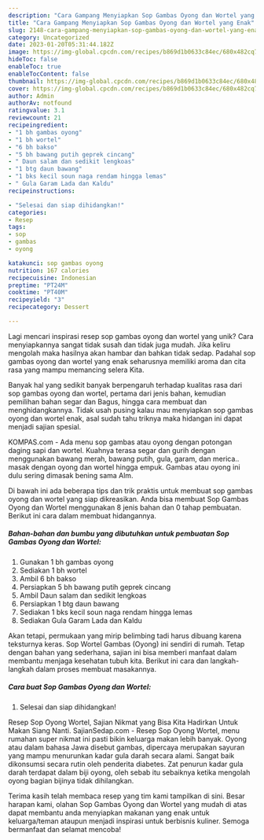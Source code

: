 ```yaml
---
description: "Cara Gampang Menyiapkan Sop Gambas Oyong dan Wortel yang Enak"
title: "Cara Gampang Menyiapkan Sop Gambas Oyong dan Wortel yang Enak"
slug: 2148-cara-gampang-menyiapkan-sop-gambas-oyong-dan-wortel-yang-enak
category: Uncategorized
date: 2023-01-20T05:31:44.182Z
image: https://img-global.cpcdn.com/recipes/b869d1b0633c84ec/680x482cq70/sop-gambas-oyong-dan-wortel-foto-resep-utama.jpg
hideToc: false
enableToc: true
enableTocContent: false
thumbnail: https://img-global.cpcdn.com/recipes/b869d1b0633c84ec/680x482cq70/sop-gambas-oyong-dan-wortel-foto-resep-utama.jpg
cover: https://img-global.cpcdn.com/recipes/b869d1b0633c84ec/680x482cq70/sop-gambas-oyong-dan-wortel-foto-resep-utama.jpg
author: Admin
authorAv: notfound
ratingvalue: 3.1
reviewcount: 21
recipeingredient:
- "1 bh gambas oyong"
- "1 bh wortel"
- "6 bh bakso"
- "5 bh bawang putih geprek cincang"
- " Daun salam dan sedikit lengkoas"
- "1 btg daun bawang"
- "1 bks kecil soun naga rendam hingga lemas"
- " Gula Garam Lada dan Kaldu"
recipeinstructions:

- "Selesai dan siap dihidangkan!"
categories:
- Resep
tags:
- sop
- gambas
- oyong

katakunci: sop gambas oyong 
nutrition: 167 calories
recipecuisine: Indonesian
preptime: "PT24M"
cooktime: "PT40M"
recipeyield: "3"
recipecategory: Dessert

---
```





Lagi mencari inspirasi resep sop gambas oyong dan wortel yang unik? Cara menyiapkannya sangat tidak susah dan tidak juga mudah. Jika keliru mengolah maka hasilnya akan hambar dan bahkan tidak sedap. Padahal sop gambas oyong dan wortel yang enak seharusnya memiliki aroma dan cita rasa yang mampu memancing selera Kita.





Banyak hal yang sedikit banyak berpengaruh terhadap kualitas rasa dari sop gambas oyong dan wortel, pertama dari jenis bahan, kemudian pemilihan bahan segar dan Bagus, hingga cara membuat dan menghidangkannya. Tidak usah pusing kalau mau menyiapkan sop gambas oyong dan wortel enak,      asal sudah tahu triknya maka hidangan ini dapat menjadi sajian spesial.














KOMPAS.com - Ada menu sop gambas atau oyong dengan potongan daging sapi dan wortel. Kuahnya terasa segar dan gurih dengan menggunakan bawang merah, bawang putih, gula, garam, dan merica.. masak dengan oyong dan wortel hingga empuk. Gambas atau oyong ini dulu sering dimasak bening sama Alm.






Di bawah ini ada beberapa tips dan trik praktis untuk membuat sop gambas oyong dan wortel yang siap dikreasikan. Anda bisa membuat Sop Gambas Oyong dan Wortel menggunakan 8 jenis bahan dan 0 tahap pembuatan. Berikut ini cara dalam membuat hidangannya.

<!--inarticleads1-->

##### Bahan-bahan dan bumbu yang dibutuhkan untuk pembuatan Sop Gambas Oyong dan Wortel:

1. Gunakan 1 bh gambas oyong
1. Sediakan 1 bh wortel
1. Ambil 6 bh bakso
1. Persiapkan 5 bh bawang putih geprek cincang
1. Ambil  Daun salam dan sedikit lengkoas
1. Persiapkan 1 btg daun bawang
1. Sediakan 1 bks kecil soun naga rendam hingga lemas
1. Sediakan  Gula Garam Lada dan Kaldu


Akan tetapi, permukaan yang mirip belimbing tadi harus dibuang karena teksturnya keras. Sop Wortel Gambas (Oyong) ini sendiri di rumah. Tetap dengan bahan yang sederhana, sajian ini bisa memberi manfaat dalam membantu menjaga kesehatan tubuh kita. Berikut ini cara dan langkah-langkah dalam proses membuat masakannya. 

<!--inarticleads2-->

##### Cara buat Sop Gambas Oyong dan Wortel:


1. Selesai dan siap dihidangkan!

Resep Sop Oyong Wortel, Sajian Nikmat yang Bisa Kita Hadirkan Untuk Makan Siang Nanti. SajianSedap.com - Resep Sop Oyong Wortel, menu rumahan super nikmat ini pasti bikin keluarga makan lebih banyak. Oyong atau dalam bahasa Jawa disebut gambas, dipercaya merupakan sayuran yang mampu menurunkan kadar gula darah secara alami. Sangat baik dikonsumsi secara rutin oleh penderita diabetes. Zat penurun kadar gula darah terdapat dalam biji oyong, oleh sebab itu sebaiknya ketika mengolah oyong bagian bijinya tidak dihilangkan. 

Terima kasih telah membaca resep yang tim kami tampilkan di sini. Besar harapan kami, olahan Sop Gambas Oyong dan Wortel yang mudah di atas dapat membantu anda menyiapkan makanan yang enak untuk keluarga/teman ataupun menjadi inspirasi untuk berbisnis kuliner. Semoga bermanfaat dan selamat mencoba!
